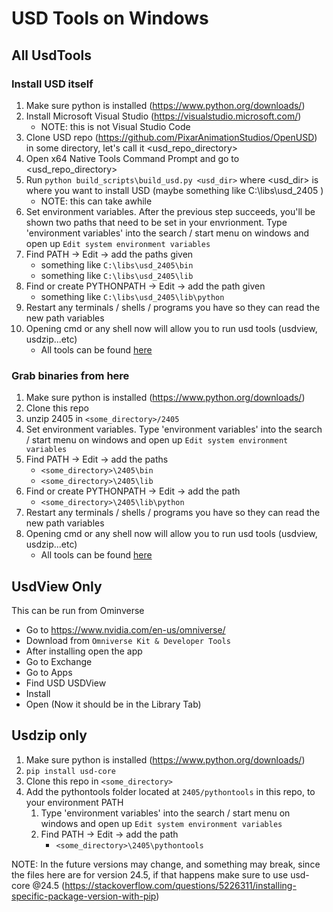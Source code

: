 # USD Tools on Windows

## All UsdTools

### Install USD itself
1. Make sure python is installed (https://www.python.org/downloads/)
1.  Install Microsoft Visual Studio (https://visualstudio.microsoft.com/)
    - NOTE: this is not Visual Studio Code
1.  Clone USD repo (https://github.com/PixarAnimationStudios/OpenUSD) in some directory, let's call it <usd_repo_directory>
1.  Open x64 Native Tools Command Prompt and go to <usd_repo_directory>
1.  Run `python build_scripts\build_usd.py <usd_dir>` where <usd_dir> is where you want to install USD (maybe something like C:\libs\usd_2405 )
    - NOTE: this can take awhile
1.  Set environment variables. After the previous step succeeds, you'll be shown two paths that need to be set in your envrionment. Type 'environment variables' into the search / start menu on windows and open up `Edit system environment variables`
1.  Find PATH -> Edit -> add the paths given 
    - something like `C:\libs\usd_2405\bin`
    - something like `C:\libs\usd_2405\lib`
1.  Find or create PYTHONPATH -> Edit -> add the path given 
    - something like `C:\libs\usd_2405\lib\python`
1. Restart any terminals / shells / programs you have so they can read the new path variables
1. Opening cmd or any shell now will allow you to run usd tools (usdview, usdzip...etc)
    - All tools can be found [here](https://openusd.org/release/toolset.html)

### Grab binaries from here
1. Make sure python is installed (https://www.python.org/downloads/)
1. Clone this repo
1. unzip 2405 in `<some_directory>/2405`
1. Set environment variables. Type 'environment variables' into the search / start menu on windows and open up `Edit system environment variables`
1.  Find PATH -> Edit -> add the paths 
    - `<some_directory>\2405\bin`
    - `<some_directory>\2405\lib`
1.  Find or create PYTHONPATH -> Edit -> add the path 
    - `<some_directory>\2405\lib\python`
1. Restart any terminals / shells / programs you have so they can read the new path variables
1. Opening cmd or any shell now will allow you to run usd tools (usdview, usdzip...etc)
    - All tools can be found [here](https://openusd.org/release/toolset.html)

## UsdView Only

This can be run from Ominverse
- Go to https://www.nvidia.com/en-us/omniverse/
- Download from `Omniverse Kit & Developer Tools`
- After installing open the app
- Go to Exchange
- Go to Apps
- Find USD USDView
- Install
- Open (Now it should be in the Library Tab)

## Usdzip only

1. Make sure python is installed (https://www.python.org/downloads/)
2. `pip install usd-core`
1. Clone this repo in `<some_directory>`
3. Add the pythontools folder located at `2405/pythontools` in this repo, to your environment PATH
    1. Type 'environment variables' into the search / start menu on windows and open up `Edit system environment variables`
    1.  Find PATH -> Edit -> add the path
        -  `<some_directory>\2405\pythontools`

NOTE: In the future versions may change, and something may break, since the files here are for version 24.5, if that happens make sure to use usd-core @24.5 (https://stackoverflow.com/questions/5226311/installing-specific-package-version-with-pip)

